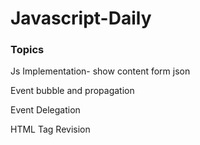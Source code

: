 # Javascript-Daily
### Topics
<p>Js Implementation- show content form json </p>
<p>Event bubble and propagation</p>
<p>Event Delegation</p>
<p>HTML Tag Revision</p>
